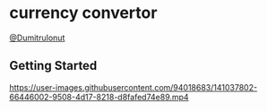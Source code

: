 # currency convertor

[@DumitruIonut](https://github.com/DumitruIonut)

## Getting Started


https://user-images.githubusercontent.com/94018683/141037802-66446002-9508-4d17-8218-d8fafed74e89.mp4

